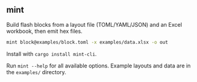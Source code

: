 ## mint

Build flash blocks from a layout file (TOML/YAML/JSON) and an Excel workbook, then emit hex files.

```bash
mint block@examples/block.toml -x examples/data.xlsx -o out
```

Install with `cargo install mint-cli`.

Run `mint --help` for all available options. Example layouts and data are in the `examples/` directory.
